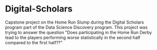 # Digital-Scholars
Capstone project on the Home Run Slump during the Digital Scholars program part of the Data Science Discovery program. This project was trying to answer the question "Does participating in the Home Run Derby lead to the players performing worse statistically in the second half compared to the first half??"
